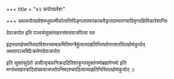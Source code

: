 +++
title = "४२ कपोतप्रवेशः"

+++
अथकपोतप्रवेशमधुवल्मीकोत्पत्तिपिङ्गलास्वरकाकवैकृतग्राम्यारण्यादिमृगपक्षिविकारेशान्तिः

देवाःकपोत इति पञ्चर्चसूक्तंसहस्त्रंशतंवाजपित्वा यत

इंद्रभयामहेस्वस्तिदाविशस्त्र्यम्बकमितिमन्त्रैर्हुत्वाव्याह्रतिभिरष्तोत्तरशतंतिलहोमंकुर्यात् अथवापञ्चविप्रैःक्रमेणदेवाःकपोत

इति सूक्तंसुदेवो असीत्यृचंकनिक्रददितिशाकुन्तसूक्तंनमोब्रह्मणेनमो इति मन्त्रंचसहस्त्रादिसंख्ययाजप्त्वोपनिषदश्चपठित्वाव्याह्रतिभिस्तिलहोमंकुर्यात् ॥
